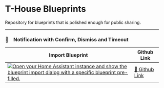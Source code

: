 # T-House Blueprints
Repository for blueprints that is polished enough for public sharing.

---

### 🔔 Notification with Confirm, Dismiss and Timeout

| Import Blueprint | Github Link |
| --- | --- |
| [![Open your Home Assistant instance and show the blueprint import dialog with a specific blueprint pre-filled.](https://my.home-assistant.io/badges/blueprint_import.svg)](https://my.home-assistant.io/redirect/blueprint_import/?blueprint_url=https%3A%2F%2Fgithub.com%2Fsamuelthng%2Ft-house-blueprints%2Fblob%2Fmain%2Fnotifications.yaml) | [🔗 Github Link](https://github.com/samuelthng/t-house-blueprints/blob/main/notifications.yaml) |
